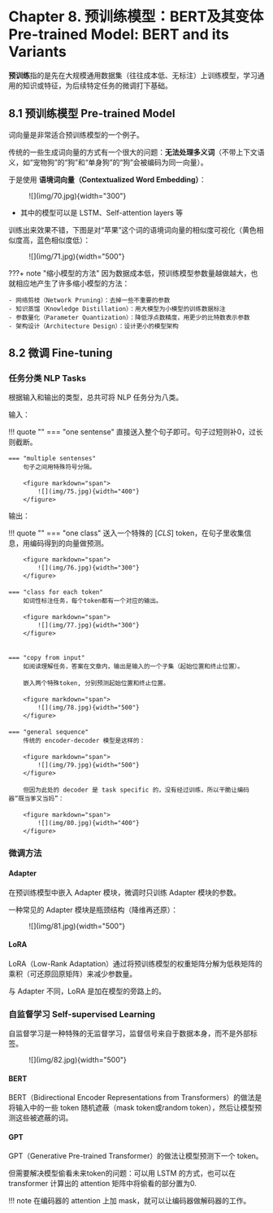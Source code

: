 # Chapter 8. 预训练模型：BERT及其变体 Pre-trained Model: BERT and its Variants

**预训练**指的是先在大规模通用数据集（往往成本低、无标注）上训练模型，学习通用的知识或特征，为后续特定任务的微调打下基础。

## 8.1 预训练模型 Pre-trained Model

词向量是非常适合预训练模型的一个例子。

传统的一些生成词向量的方式有一个很大的问题：**无法处理多义词**（不带上下文语义，如“宠物狗”的“狗”和“单身狗”的“狗”会被编码为同一向量）。

于是使用 **语境词向量（Contextualized Word Embedding）**：

<figure markdown="span">
    ![](img/70.jpg){width="300"}
</figure>

- 其中的模型可以是 LSTM、Self-attention layers 等


训练出来效果不错，下图是对“苹果”这个词的语境词向量的相似度可视化（黄色相似度高，蓝色相似度低）：

<figure markdown="span">
    ![](img/71.jpg){width="500"}
</figure>

???+ note "缩小模型的方法"
    因为数据成本低，预训练模型参数量越做越大，也就相应地产生了许多缩小模型的方法：

    - 网络剪枝（Network Pruning）：去掉一些不重要的参数
    - 知识蒸馏（Knowledge Distillation）：用大模型为小模型的训练数据标注
    - 参数量化（Parameter Quantization）：降低浮点数精度，用更少的比特数表示参数
    - 架构设计（Architecture Design）：设计更小的模型架构

## 8.2 微调 Fine-tuning

### 任务分类 NLP Tasks

根据输入和输出的类型，总共可将 NLP 任务分为八类。

输入：

!!! quote ""
    === "one sentense"
        直接送入整个句子即可。句子过短则补0，过长则截断。

    === "multiple sentenses"
        句子之间用特殊符号分隔。

        <figure markdown="span">
            ![](img/75.jpg){width="400"}
        </figure>

输出：

!!! quote ""
    === "one class"
        送入一个特殊的 $[CLS]$ token，在句子里收集信息，用编码得到的向量做预测。

        <figure markdown="span">
            ![](img/76.jpg){width="300"}
        </figure>
    
    === "class for each token"
        如词性标注任务，每个token都有一个对应的输出。

        <figure markdown="span">
            ![](img/77.jpg){width="300"}
        </figure>


    === "copy from input"
        如阅读理解任务，答案在文章内，输出是输入的一个子集（起始位置和终止位置）。

        嵌入两个特殊token, 分别预测起始位置和终止位置。

        <figure markdown="span">
            ![](img/78.jpg){width="500"}
        </figure>

    === "general sequence"
        传统的 encoder-decoder 模型是这样的：

        <figure markdown="span">
            ![](img/79.jpg){width="500"}
        </figure>

        但因为此处的 decoder 是 task specific 的，没有经过训练，所以干脆让编码器“既当爹又当妈”：

        <figure markdown="span">
            ![](img/80.jpg){width="400"}
        </figure>


### 微调方法

#### Adapter

在预训练模型中嵌入 Adapter 模块，微调时只训练 Adapter 模块的参数。

一种常见的 Adapter 模块是瓶颈结构（降维再还原）：

<figure markdown="span">
    ![](img/81.jpg){width="500"}
</figure>

#### LoRA

LoRA（Low-Rank Adaptation）通过将预训练模型的权重矩阵分解为低秩矩阵的乘积（可还原回原矩阵）来减少参数量。

与 Adapter 不同，LoRA 是加在模型的旁路上的。


### 自监督学习 Self-supervised Learning

自监督学习是一种特殊的无监督学习，监督信号来自于数据本身，而不是外部标签。

<figure markdown="span">
    ![](img/82.jpg){width="500"}
</figure>

#### BERT

BERT（Bidirectional Encoder Representations from Transformers）的做法是将输入中的一些 token 随机遮蔽（mask token或random token），然后让模型预测这些被遮蔽的词。

#### GPT
GPT（Generative Pre-trained Transformer）的做法让模型预测下一个 token。

但需要解决模型偷看未来token的问题：可以用 LSTM 的方式，也可以在 transformer 计算出的 attention 矩阵中将偷看的部分置为0.

!!! note
    在编码器的 attention 上加 mask，就可以让编码器做解码器的工作。